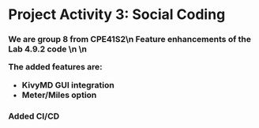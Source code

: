 <h1>Project Activity 3: Social Coding</h1>

<h3>We are group 8 from CPE41S2\n
Feature enhancements of the Lab 4.9.2 code 
\n
\n

The added features are:

<ul>
    <li>KivyMD GUI integration
    <li>Meter/Miles option
</ul>
</h3>


<h3>Added CI/CD</h3>
